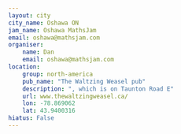 ```yaml
---
layout: city
city_name: Oshawa ON
jam_name: Oshawa MathsJam
email: oshawa@mathsjam.com
organiser:
    name: Dan
    email: oshawa@mathsjam.com
location:
    group: north-america
    pub_name: "The Waltzing Weasel pub"
    description: ", which is on Taunton Road E"
    url: www.thewaltzingweasel.ca/
    lon: -78.869062
    lat: 43.9400316
hiatus: False
---
```

